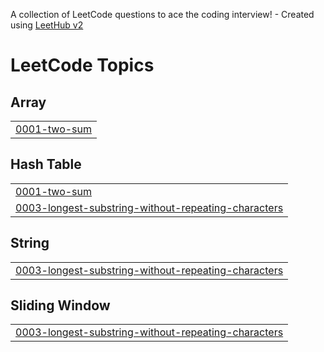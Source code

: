 A collection of LeetCode questions to ace the coding interview! - Created using [LeetHub v2](https://github.com/arunbhardwaj/LeetHub-2.0)
<!---LeetCode Topics Start-->
# LeetCode Topics
## Array
|  |
| ------- |
| [0001-two-sum](https://github.com/miuponn/leetcode/tree/master/0001-two-sum) |
## Hash Table
|  |
| ------- |
| [0001-two-sum](https://github.com/miuponn/leetcode/tree/master/0001-two-sum) |
| [0003-longest-substring-without-repeating-characters](https://github.com/miuponn/leetcode/tree/master/0003-longest-substring-without-repeating-characters) |
## String
|  |
| ------- |
| [0003-longest-substring-without-repeating-characters](https://github.com/miuponn/leetcode/tree/master/0003-longest-substring-without-repeating-characters) |
## Sliding Window
|  |
| ------- |
| [0003-longest-substring-without-repeating-characters](https://github.com/miuponn/leetcode/tree/master/0003-longest-substring-without-repeating-characters) |
<!---LeetCode Topics End-->